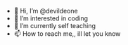 - 👋 Hi, I’m @devildeone
- 👀 I’m interested in coding
- 🌱 I’m currently self teaching
- 📫 How to reach me,, ill let you know

<!---
devildeone/devildeone is a beginner at this repository because its `README.md` (this file) appears on your GitHub profile.
You can click the Preview link to take a look at your changes.
--->
